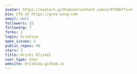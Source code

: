```yaml
---
avatar: https://avatars.githubusercontent.com/u/973967?v=4
bio: CTO at https://grey-wing.com
email: null
followers: 32
following: 7
forks: 1
login: hrishioa
open_issues: 2
public_repos: 48
stars: 3
title: Hrishi Olickel
user_type: User
website: hrishioa.github.io
---
```

